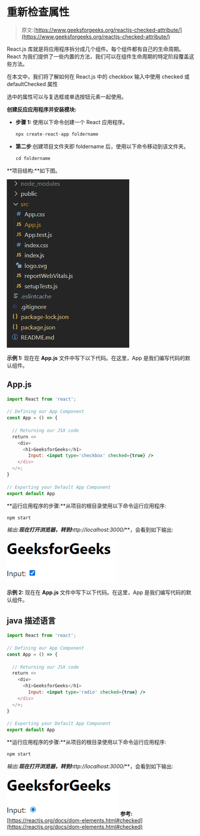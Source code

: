 # 重新检查属性

> 原文:[https://www.geeksforgeeks.org/reactjs-checked-attribute/](https://www.geeksforgeeks.org/reactjs-checked-attribute/)

React.js 库就是将应用程序拆分成几个组件。每个组件都有自己的生命周期。React 为我们提供了一些内置的方法，我们可以在组件生命周期的特定阶段覆盖这些方法。

在本文中，我们将了解如何在 React.js 中的 checkbox 输入中使用 checked 或 defaultChecked 属性

选中的属性可以与复选框或单选按钮元素一起使用。

**创建反应应用程序并安装模块:**

*   **步骤 1:** 使用以下命令创建一个 React 应用程序。

    ```jsx
    npx create-react-app foldername
    ```

*   **第二步**:创建项目文件夹即 foldername 后，使用以下命令移动到该文件夹。

    ```jsx
    cd foldername
    ```

**项目结构:**如下图。

![](img/f04ae0d8b722a9fff0bd9bd138b29c23.png)

**示例 1:** 现在在 **App.js** 文件中写下以下代码。在这里，App 是我们编写代码的默认组件。

## App.js

```jsx
import React from 'react';

// Defining our App Component
const App = () => {

  // Returning our JSX code
  return <>
    <div>
      <h1>GeeksforGeeks</h1>
        Input: <input type='checkbox' checked={true} />
    </div>
  </>;
}

// Exporting your Default App Component
export default App
```

**运行应用程序的步骤:**从项目的根目录使用以下命令运行应用程序:

```jsx
npm start
```

**输出:**现在打开浏览器，转到***http://localhost:3000/***，会看到如下输出:

![](img/2f019f46af9e5b8b65120e6fda22310c.png)

**示例 2:** 现在在 **App.js** 文件中写下以下代码。在这里，App 是我们编写代码的默认组件。

## java 描述语言

```jsx
import React from 'react';

// Defining our App Component
const App = () => {

  // Returning our JSX code
  return <>
    <div>
      <h1>GeeksforGeeks</h1>
        Input: <input type='radio' checked={true} />
    </div>
  </>;
}

// Exporting your Default App Component
export default App
```

**运行应用程序的步骤:**从项目的根目录使用以下命令运行应用程序:

```jsx
npm start
```

**输出:**现在打开浏览器，转到***http://localhost:3000/***，会看到如下输出:

![](img/62d838738aaabcb04811f69432918840.png)
**参考:**[https://reactjs.org/docs/dom-elements.html#checked](https://reactjs.org/docs/dom-elements.html#checked)